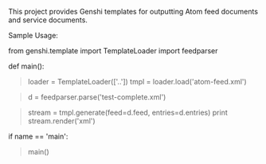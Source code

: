 This project provides Genshi templates for outputting Atom feed documents and service documents.

Sample Usage:

from genshi.template import TemplateLoader
import feedparser

def main():
> loader = TemplateLoader(['..'])
> tmpl = loader.load('atom-feed.xml')

> d = feedparser.parse('test-complete.xml')

> stream = tmpl.generate(feed=d.feed, entries=d.entries)
> print stream.render('xml')

if name == 'main':
> main()


